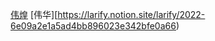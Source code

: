 [伟煌](https://cancergary.notion.site/fa25ebc150284d88adaf20e13c0f3109)
[伟华][https://larify.notion.site/larify/2022-6e09a2e1a5ad4bb896023e342bfe0a66)